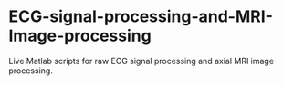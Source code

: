 # ECG-signal-processing-and-MRI-Image-processing

Live Matlab scripts for raw ECG signal processing and axial MRI image processing.
